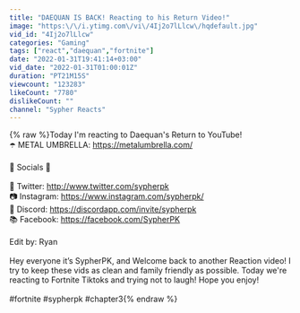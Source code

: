 ```yaml
---
title: "DAEQUAN IS BACK! Reacting to his Return Video!"
image: "https:\/\/i.ytimg.com\/vi\/4Ij2o7lLlcw\/hqdefault.jpg"
vid_id: "4Ij2o7lLlcw"
categories: "Gaming"
tags: ["react","daequan","fortnite"]
date: "2022-01-31T19:41:14+03:00"
vid_date: "2022-01-31T01:00:01Z"
duration: "PT21M15S"
viewcount: "123283"
likeCount: "7780"
dislikeCount: ""
channel: "Sypher Reacts"
---
```

{% raw %}Today I'm reacting to Daequan's Return to YouTube! <br /> ☂️ METAL UMBRELLA: <a rel="nofollow" target="blank" href="https://metalumbrella.com/">https://metalumbrella.com/</a> <br /><br />🌟 Socials 🌟<br /><br />🐥 Twitter: <a rel="nofollow" target="blank" href="http://www.twitter.com/sypherpk">http://www.twitter.com/sypherpk</a> <br />📷 Instagram: <a rel="nofollow" target="blank" href="https://www.instagram.com/sypherpk/">https://www.instagram.com/sypherpk/</a> <br />💌 Discord: <a rel="nofollow" target="blank" href="https://discordapp.com/invite/sypherpk">https://discordapp.com/invite/sypherpk</a><br />📚 Facebook: <a rel="nofollow" target="blank" href="https://facebook.com/SypherPK">https://facebook.com/SypherPK</a><br /><br />Edit by: Ryan<br /><br />Hey everyone it’s SypherPK, and Welcome back to another Reaction video! I try to keep these vids as clean and family friendly as possible. Today we're reacting to Fortnite Tiktoks and trying not to laugh! Hope you enjoy!<br /><br />#fortnite  #sypherpk #chapter3{% endraw %}
